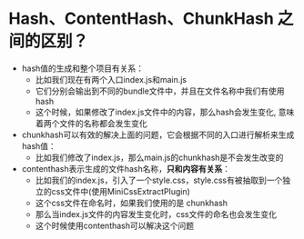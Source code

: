 # Hash、ContentHash、ChunkHash 之间的区别？

* hash值的生成和整个项目有关系：
  * 比如我们现在有两个入口index.js和main.js
  * 它们分别会输出到不同的bundle文件中，并且在文件名称中我们有使用hash
  * 这个时候，如果修改了index.js文件中的内容，那么hash会发生变化, 意味着两个文件的名称都会发生变化
* chunkhash可以有效的解决上面的问题，它会根据不同的入口进行解析来生成hash值：
  - 比如我们修改了index.js，那么main.js的chunkhash是不会发生改变的
* contenthash表示生成的文件hash名称，**只和内容有关系**：
  * 比如我们的index.js，引入了一个style.css，style.css有被抽取到一个独立的css文件中(使用MiniCssExtractPlugin)
  * 这个css文件在命名时，如果我们使用的是 chunkhash
  * 那么当index.js文件的内容发生变化时，css文件的命名也会发生变化
  * 这个时候使用contenthash可以解决这个问题